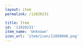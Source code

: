 ```yaml
---
layout: item
permalink: /11020231

title: Item
id: '11020231'
item_name: 'Unknown'
icon_url: 'item/icon/11050048.png'
---
```

